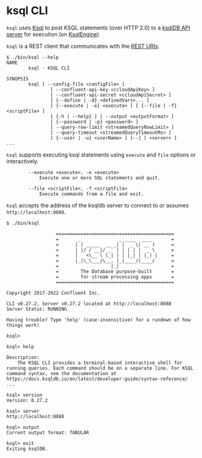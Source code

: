 # ksql CLI

`ksql` uses [Ksql](Ksql.md) to post KSQL statements (over HTTP 2.0) to a [ksqlDB API server](../rest/KsqlRestApplication.md) for execution (on [KsqlEngine](../KsqlEngine.md)).

`ksql` is a REST client that communicates with the [REST URIs](../api/ServerVerticle.md#uris).

```console
$ ./bin/ksql --help
NAME
        ksql - KSQL CLI

SYNOPSIS
        ksql [ --config-file <configFile> ]
                [ --confluent-api-key <ccloudApiKey> ]
                [ --confluent-api-secret <ccloudApiSecret> ]
                [ {--define | -d} <definedVars>... ]
                [ {--execute | -e} <execute> ] [ {--file | -f} <scriptFile> ]
                [ {-h | --help} ] [ --output <outputFormat> ]
                [ {--password | -p} <password> ]
                [ --query-row-limit <streamedQueryRowLimit> ]
                [ --query-timeout <streamedQueryTimeoutMs> ]
                [ {--user | -u} <userName> ] [--] [ <server> ]
...
```

`ksql` supports executing ksql statements using `execute` and `file` options or interactively.

```text
        --execute <execute>, -e <execute>
            Execute one or more SQL statements and quit.

        --file <scriptFile>, -f <scriptFile>
            Execute commands from a file and exit.
```

`ksql` accepts the address of the ksqldb server to connect to or assumes `http://localhost:8088`.

```console
$ ./bin/ksql

                  ===========================================
                  =       _              _ ____  ____       =
                  =      | | _____  __ _| |  _ \| __ )      =
                  =      | |/ / __|/ _` | | | | |  _ \      =
                  =      |   <\__ \ (_| | | |_| | |_) |     =
                  =      |_|\_\___/\__, |_|____/|____/      =
                  =                   |_|                   =
                  =        The Database purpose-built       =
                  =        for stream processing apps       =
                  ===========================================

Copyright 2017-2022 Confluent Inc.

CLI v0.27.2, Server v0.27.2 located at http://localhost:8088
Server Status: RUNNING

Having trouble? Type 'help' (case-insensitive) for a rundown of how things work!

ksql>
```

```text
ksql> help

Description:
	The KSQL CLI provides a terminal-based interactive shell for running queries. Each command should be on a separate line. For KSQL command syntax, see the documentation at https://docs.ksqldb.io/en/latest/developer-guide/syntax-reference/
...

ksql> version
Version: 0.27.2

ksql> server
http://localhost:8088

ksql> output
Current output format: TABULAR

ksql> exit
Exiting ksqlDB.
```
